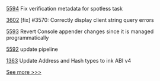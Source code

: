 
[5594](https://github.com/hyperledger/besu/pull/5594) Fix verification metadata for spotless task

[3602](https://github.com/hyperledger/iroha/pull/3602) [fix] #3570: Correctly display client string query errors

[5593](https://github.com/hyperledger/besu/pull/5593) Revert Console appender changes since it is managed programmatically

[5592](https://github.com/hyperledger/besu/pull/5592) update pipeline

[1363](https://github.com/hyperledger/solang/pull/1363) Update Address and Hash types to ink ABI v4


[See more >>>](https://start-here.hyperledger.org/pull-requests)
